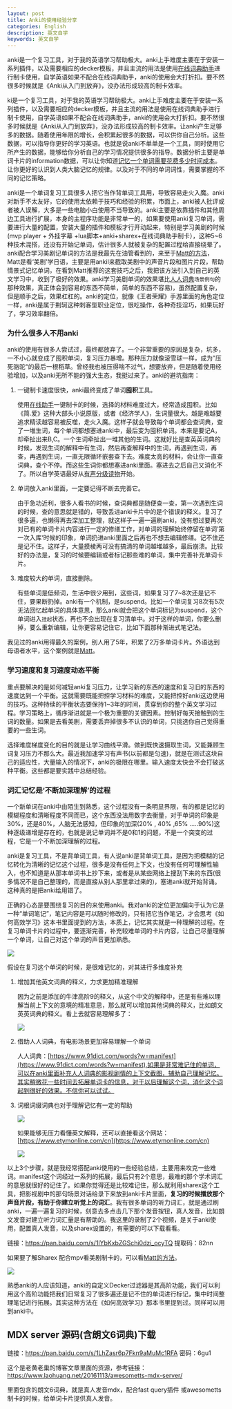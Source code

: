 ```yaml
---
layout: post
title: Anki的使用经验分享
categories: English
description: 英文自学
keywords: 英文自学
---
```





anki是一个复习工具，对于我的英语学习帮助极大。anki上手难度主要在于安装一系列插件，以及需要相应的decker模板，并且主流的用法是使用[在线词典助手](https://chrome.google.com/webstore/detail/online-dictionary-helper/lppjdajkacanlmpbbcdkccjkdbpllajb)进行制卡使用，自学英语如果不配合在线词典助手，anki的使用会大打折扣。要不然很多时候就是《Anki从入门到放弃》，没办法形成较高的制卡效率。



ki是一个复习工具，对于我的英语学习帮助极大。anki上手难度主要在于安装一系列插件，以及需要相应的decker模板，并且主流的用法是使用在线词典助手进行制卡使用，自学英语如果不配合在线词典助手，anki的使用会大打折扣。要不然很多时候就是《Anki从入门到放弃》，没办法形成较高的制卡效率。让anki产生足够多的数据。随着使用年限的增长，会积累起很多的数据，可以供你自己分析。这些数据，可以指导你更好的学习英语。也就是说anki不单单是一个工具，同时使用它所产生的数据，能够给你分析自己的学习情况提供很多的指导。数据分析主要是单词卡片的information数据，可以让你知道[记忆一个单词需要花费多少时间成本](https://cs-cn.top/2019/05/12/Memory-Core/)。让你更好的认识到人类大脑记忆的规律。以及对于不同的单词词性，需要掌握的不同的记忆策略。

anki是一个单词复习工具很多人把它当作背单词工具用，导致容易走火入魔。anki对新手不太友好，它的使用太依赖于技巧和经验的积累，市面上，anki被人批评或者被人误解，大多是一些电脑小白使用不当导致的。anki主要是依靠插件和其他周边工具进行扩展，本身的主程序功能是非常单一的，如果要使用anki复习单词，需要进行大量的配置，安装大量的插件和模板才行开动起来，特别是学习美剧的时候(mvp player + 外挂字幕 +lua脚本+anki+sharex+在线词典助手制卡），这种5~6种技术混搭，还没有开始记单词，估计很多人就被复杂的配置过程给直接绕晕了。anki配合学习美剧记单词的方法是我最先在油管看到的，来至于[Matt的方法](https://youtu.be/bbg6ztWecbU)，Matt是看‘美剧’学日语，主要是用ankil来截取美剧中的声音片段和图片片段，帮助情景式记忆单词，在看到Matt推荐的这套技巧之后，我把该方法引入到自己的英文学习中，收到了极好的效果。anki学习美剧单词的效果堪比[人人词典](https://www.91dict.com/words?w=manifest)`场景例句`的那种效果，真正体会到容易的东西不简单，简单的东西不容易)，虽然配置复杂，但是顺手之后，效果杠杠的。anki的定位，就像《王者荣耀》手游里面的角色定位一样，anki是属于荆轲这种刺客型职业定位，很吃操作，各种奇技淫巧，如果玩好了，学习效率翻倍。



### 为什么很多人不用anki

anki的使用有很多人尝试过，最终都放弃了。一个非常重要的原因是复杂，坑多，一不小心就变成了囤积单词，复习压力暴增。那种压力就像滚雪球一样，成为”压死骆驼“的最后一根稻草。曾经我也被压得喘不过气，想要放弃，但是随着使用经验增加，以及anki无所不能的强大生态，我挺过来了。anki的避坑指南：



1. 一键制卡速度很快，anki最终变成了单词**囤积**工具。

   使用[在线助手](https://www.laohuang.net/20180213/online-dictionary-helper/)一键制卡的时候，选择的材料难度过大，经常造成囤积。比如《简.爱》这种大部头小说原版，或者《经济学人》，生词量很大。越是难越要追求精读越容易被反噬，走火入魔。这样子就会导致每个单词都会查词典，查了一堆生词，每个单词都想塞进anki中，最后变为囤积单词。本来是要记A，却牵扯出来B,C。一个生词牵扯出一堆其他的生词。这就好比是查英英词典的时候，发现生词的解释中有生词，然后再查解释中的生词，再遇到生词，再查，再遇到生词，一直无限循环嵌套查下去。难度太高的材料，会让你一直查词典，查个不停。而这些生词你都想塞进anki里面。塞进去之后自己又消化不了。所以自学英语最好从[有声分级读物](https://cs-cn.top/2019/05/10/english-study-series_01/)开始。

2. 单词放入anki里面，一定要记得不断去完善它。

   由于急功近利，很多人看书的时候，查词典都是随便查一查，第一次遇到生词的时候，查的意思就是错的，导致丢进anki卡片中的是个错误的释义。复习了很多遍，也懒得再去深加工整理，就这样子一遍一遍刷anki，没有想过要再次对已有的单词卡片内容进行一定的修缮工作，对单词的理解始终停留在单词’第一次入库‘时候的印象，单词扔进anki里面之后再也不想去编辑修缮。记不住还是记不住。这样子，大量摸棱两可没有搞清的单词越堆越多，最后崩溃。比较好的办法是，复习的时候要编辑或者标记那些难的单词，集中完善补充单词卡片。

3. 难度较大的单词，直接删除。

   有些单词是低频词，生活中很少用到，这些词，如果复习了7~8次还是记不住，要果断扔掉。anki有一个机制，是suspend。比如一个单词复习8次有5次无法回忆起单词的具体意思，那么anki就会把这个单词标记为suspend，这个单词进入`挂起`状态，再也不会出现在复习清单中。对于这样的单词，你要么删掉，要么重新编辑，让你更容易记住它，比如下面那种渐进式笔记法。
   
   

我见过的anki用得最久的案例，别人用了5年，积累了2万多单词卡片。外语达到母语者水平，这个案例就是[Matt](https://youtu.be/wrBFhsnBQ2k)。



### 学习速度和复习速度动态平衡

重点要解决的是如何减轻anki复习压力，让学习新的东西的速度和复习旧的东西的速度达到一个平衡。这就需要既能把控学习材料的难度，又能把控好anki这边使用的技巧。这种持续的平衡状态要保持1~3年的时间，贯穿到你的整个英文学习过程。学习策略上，循序渐进就是一个极为重要的关键因素。控制好每天接触到的生词的数量。如果是去看美剧，需要丢弃掉很多不认识的单词，只挑选你自己觉得重要的一些生词。

选择难度梯度变化的目的就是让学习曲线平滑。做到既快速摄取生词，又能兼顾生词复习压力不那么大。最近我加速学习有声书(以前都是匀速)，就是在测试这块自己的适应性，大量输入的情况下，anki的极限在哪里。输入速度太快会不会打破这种平衡。这些都是要实践中总结经验。



### 词汇记忆是‘不断加深理解’的过程

一个新单词在anki中由陌生到熟悉，这个过程没有一条明显界限，有的都是记忆的模糊程度和清晰程度不同而已，这个东西没法用数字去衡量，对于单词的印象是30%，还是80%，人脑无法感知，但印象的加深(20% , 40% ,65% .....90%)这种逐级递增是存在的，也就是说记单词并不是0和1的问题，不是一个突变的过程，它是一个不断加深理解的过程。

anki是复习工具，不是背单词工具，有人说anki是背单词工具，是因为把模糊的记忆转化为清晰的记忆这个过程，很多是没有任何上下文，也没有任何可理解性输入，也不知道是从那本单词书上抄下来，或者是从某些网络上搜刮下来的东西(很多情况不是自己整理的，而是直接从别人那里拿过来的)，塞进anki就开始背诵。这种真的是把anki给用错了。

正确的心态是要围绕复习的目的来使用anki。我对anki的定位更加偏向于认为它是一种“单词笔记”，笔记内容是可以随时修改的，只有把它当作笔记，才会思考《如何高效学习》这本书里面提到的方法，本质上，记忆其实就是一种理解的过程。在复习单词卡片的过程中，要逐渐完善，补充较难单词的卡片内容，让自己尽量理解一个单词，让自己对这个单词的声音更加熟悉。

<img src="https://cs-cn.top//images/posts/20210714194447.png"/>

假设在复习这个单词的时候，是很难记忆的，对其进行多维度补充

1. 增加其他英文词典的释义，力求更加精准理解

   因为之前是添加的牛津高阶9的释义，从这个中文的解释中，还是有些难以理解当前上下文的意境的精准意思，那么就可以增加其他词典的释义，比如朗文英英词典的释义。看上去就容易理解多了：

   <img src="https://cs-cn.top//images/posts/20210714195219.png"/>

2. 借助人人词典，有电影场景更加容易理解一个单词

   

   人人词典：[https://www.91dict.com/words?w=manifest](https://www.91dict.com/words?w=manifest),如果是非常难记住的单词，可以在anki里面补充人人词典的影视剧情的上下文截图，辅助自己理解记忆。其实稍微花一些时间去拓展单词卡的信息，对于以后理解这个词，消化这个词起到很好的效果。不信你可以试试。

3. 词根词缀词典也对于理解记忆有一定的帮助

   <img src="https://cs-cn.top//images/posts/cigen_cizui_200816.png"/>

   如果能够无压力看懂英文解释，还可以直接看这个网站：[https://www.etymonline.com/cn](https://www.etymonline.com/cn)

   <img src="https://cs-cn.top//images/posts/shizitou_25533.png"/>
   
   

以上3个步骤，就是我经常搭配anki使用的一些经验总结，主要用来攻克一些难词。manifest这个词经过一系列的拓展，最后只有2个意思，最难的那个学术词汇的意思就很好的记住了。如果你觉得还是比较难记住，那么就利用sharex这个工具，把影视剧中的那句场景对话给录下来放到anki卡片里面，**复习的时候播放那个声音片段，有助于你建立听觉上的词汇**。我有很多单词的听力词汇，就是通过刷anki，一遍一遍复习的时候，刻意去多点击几下那个发音按钮，真人发音，比如朗文发音对建立听力词汇量是有帮助的。我这里的录制了2个视频，是关于anki使用，配置真人发音，以及sharex设置的，有需要的可以下载看看。

链接：https://pan.baidu.com/s/1lYbKxbZGSchi0dzi_ocyTQ 
提取码：82nn

如果要了解Sharex 配合mpv看美剧制卡的，可以看[Matt的方法](https://youtu.be/bbg6ztWecbU)。



<img src="https://cs-cn.top//images/posts/result_203722.png"/>
<br/>


熟悉anki的人应该知道，anki的自定义Decker过滤器是其高阶功能，我们可以利用这个高阶功能把我们日常复习了很多遍还是记不住的单词进行标记，集中时间整理笔记进行拓展。其实这种方法在《如何高效学习》那本书里提到过。同样可以用到anki中。



## MDX server 源码(含朗文6词典)下载



链接：https://pan.baidu.com/s/1LhZasr6p7Fkn9aMuMc1RFA 密码：6gu1

这个是老黄老巢的博客文章里面的资源，参考链接：https://www.laohuang.net/20161113/awesometts-mdx-server/

里面包含的朗文6词典，就是真人发音mdx，配合fast query插件 或awesometts制卡的时候，给单词卡片提供真人发音。









